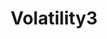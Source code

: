 ---
title: "Volatility3"
description: "Rewritten memory forensics framework with improved performance, object-oriented architecture, and Python 3 support for modern memory analysis."
platforms: ["windows", "macos", "linux", "cli"]
categories: ["Memory Forensics", "Windows Forensics"]
tags: ["memory-analysis", "incident-response", "malware-detection", "forensics", "modern-framework"]
url: "https://www.volatilityfoundation.org/"
github: "https://github.com/volatilityfoundation/volatility3"
documentation: "https://volatility3.readthedocs.io/en/latest/"
logo: "images/volatility.png"
---